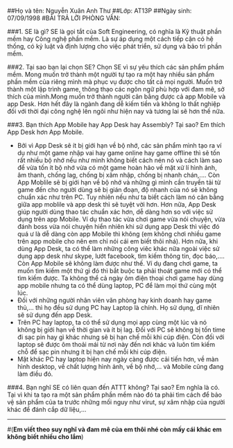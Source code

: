##Họ và tên: Nguyễn Xuân Anh Thư
##Lớp: AT13P
##Ngày sinh: 07/09/1998
#BÀI TRẢ LỜI PHÒNG VẤN:

###1. SE là gì? 
SE là gọi tắt của Soft Engineering, có nghĩa là Kỹ thuật phần mềm hay Công nghệ phần mềm. Là sự áp dụng một cách tiếp cận có hệ thống, có kỷ luật và định lượng cho việc phát triển, sử dụng và bảo trì phần mềm. 

###2. Tại sao bạn lại chọn SE? 
Chọn SE vì sự yêu thích các sản phẩm phầm mềm. Mong muốn trở thành một người tự tạo ra một hay nhiều sản phẩm phần mềm của riêng mình mà phục vụ được cho tất cả mọi người. Muốn trở thành một lập trình game, thông thạo các ngôn ngữ phù hợp với đam mê, sở thích của mình.Mong muốn trở thành người cân bằng được cả app Mobile và app Desk. Hơn hết đây là ngành đang dễ kiếm tiền và không lo thất nghiệp đối với thời đại công nghệ lên ngôi như hiện nay và tương lai sẽ hơn thế nữa.
     
###3. Bạn thích App Mobile hay App Desk hay Assembly? Tại sao?
           Em thích App Desk hơn App Mobile.  
  -  Bởi vì App Desk sẽ ít bị giới hạn về  bộ nhớ, các sản phẩm mình tạo ra ví dụ như một game nhập vai hay game online hay game offline thì sẽ tốn rất nhiều bộ nhớ nếu như mình không biết cách nén nó và cách làm sao để vừa tốn ít bộ nhớ vừa có một game hoàn hảo về mặt xử lí hình ảnh, âm thanh, chống lag, chống bị xâm nhập, chống bị nhanh chán,.... Còn App Moblile sẽ bị giới hạn về bộ nhớ và những gì mình cần truyền tải từ game đến cho người dùng sẽ bị gián đoạn, độ nhanh của nó sẽ không chuẩn xác như trên PC. Tuy nhiên nếu như ta biết cách làm nó cân bằng giữa app moblile và app desk thì sẽ tuyệt vời hơn. Hơn nữa, App Desk giúp người dùng thao tác chuẩn xác hơn, dễ dàng hơn so với việc sử dụng trên app Mobile. Ví dụ thao tác vừa chơi game vừa nói chuyện, vừa đánh boss vừa nói chuyện hiển nhiên khi sử dụng app Desk thì việc đó quá ư là dễ dàng còn app Mobile thì không (em không chơi nhiều game trên app mobile cho nên em chỉ nói cái em biết thôi nhá). Hơn nữa, khi dùng App Desk, ta có thể làm những công viêc khác nữa ngoài việc sử dụng app desk như skype, lướt facebook, tìm kiếm thông tin, đọc báo,.... Còn App Mobile sẽ không làm được như thế. Ví dụ đang chơi game, ta muốn tìm kiếm một thứ gì đó thì bắt buộc ta phải thoát game mới có thể tìm kiếm được. Ta không thể cả ngày ôm điện thoại chơi game hay dùng app mobile nhưng ta có thể dùng laptop, PC để làm mọi thứ cùng một lúc.  
  -  Đối với những người nhân viên văn phòng hay kinh doanh hay game thủ,... thì họ đều sử dụng PC hay Laptop là chính. Họ sử dụng, dĩ nhiên sẽ sử dụng đến app Desk. 
  -  Trên PC hay laptop, ta có thể sử dụng mọi app cùng một lúc và nó không bị giới hạn về thời gian và ít bị lag. Đối với PC sẽ không bị tốn time đi sạc pin hay gì khác nhưng sẽ bị hạn chế mỗi khi cúp điện. Còn đối với laptop sẽ được ôm thoải mái từ nơi này đến nơi khác và luôn tìm kiếm chỗ để sạc pin nhưng ít bị hạn chế mỗi khi cúp điện. 
  -  Mặt khác PC hay laptop hiện nay ngày càng được cải tiến hơn, về màn hình desktop, về chất lượng hình ảnh, về bộ nhớ,... và Mobile cũng đang làm điều đó.
    
###4. Bạn nghĩ SE có liên quan đến ATTT không? Tại sao?
 Em nghĩa là có. 
    Tại vì khi ta tạo ra một sản phẩm phần mềm nào đó ta phải tìm cách để bảo vệ sản phẩm của ta trước những mối nguy như virut, sự xâm nhập của người khác để đánh cắp dữ liệu,...
    
----------------------------------------------------------------------------------------------------------------------------------------
#(**Em viết theo suy nghĩ và đam mê của em thôi nhé còn mấy cái khác em không biết nhiều cho lắm**)
